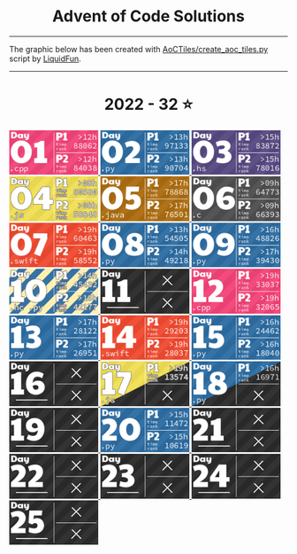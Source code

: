 <h1 align="center">
    Advent of Code Solutions
</h1>

---

The graphic below has been created with [AoCTiles/create_aoc_tiles.py](AoCTiles/create_aoc_tiles.py) script by [LiquidFun](https://github.com/LiquidFun).

---

<!-- AOC TILES BEGIN -->
<h1 align="center">
  2022 - 32 ⭐
</h1>
<a href="2022/Day 1/main.cpp">
  <img src="Media/2022/01.png" width="161px">
</a>
<a href="2022/Day 2/solution.py">
  <img src="Media/2022/02.png" width="161px">
</a>
<a href="2022/Day 3/solution.hs">
  <img src="Media/2022/03.png" width="161px">
</a>
<a href="2022/Day 4/solution.js">
  <img src="Media/2022/04.png" width="161px">
</a>
<a href="2022/Day 5/solution.java">
  <img src="Media/2022/05.png" width="161px">
</a>
<a href="2022/Day 6/main.c">
  <img src="Media/2022/06.png" width="161px">
</a>
<a href="2022/Day 7/main.swift">
  <img src="Media/2022/07.png" width="161px">
</a>
<a href="2022/Day 8/main.py">
  <img src="Media/2022/08.png" width="161px">
</a>
<a href="2022/Day 9/main.py">
  <img src="Media/2022/09.png" width="161px">
</a>
<a href="2022/Day 10/MAIN.hc">
  <img src="Media/2022/10.png" width="161px">
</a>
<a href="None">
  <img src="Media/2022/11.png" width="161px">
</a>
<a href="2022/Day 12/main.cpp">
  <img src="Media/2022/12.png" width="161px">
</a>
<a href="2022/Day 13/main.py">
  <img src="Media/2022/13.png" width="161px">
</a>
<a href="2022/Day 14/main.swift">
  <img src="Media/2022/14.png" width="161px">
</a>
<a href="2022/Day 15/main.py">
  <img src="Media/2022/15.png" width="161px">
</a>
<a href="None">
  <img src="Media/2022/16.png" width="161px">
</a>
<a href="2022/Day 17/inputs.js">
  <img src="Media/2022/17.png" width="161px">
</a>
<a href="2022/Day 18/main.py">
  <img src="Media/2022/18.png" width="161px">
</a>
<a href="None">
  <img src="Media/2022/19.png" width="161px">
</a>
<a href="2022/Day 20/main.py">
  <img src="Media/2022/20.png" width="161px">
</a>
<a href="None">
  <img src="Media/2022/21.png" width="161px">
</a>
<a href="None">
  <img src="Media/2022/22.png" width="161px">
</a>
<a href="None">
  <img src="Media/2022/23.png" width="161px">
</a>
<a href="None">
  <img src="Media/2022/24.png" width="161px">
</a>
<a href="None">
  <img src="Media/2022/25.png" width="161px">
</a>
<!-- AOC TILES END -->
